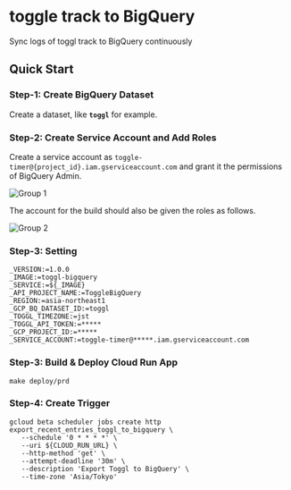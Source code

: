 # toggle track to BigQuery

Sync logs of toggl track to BigQuery continuously



## Quick Start

### Step-1: Create BigQuery Dataset

Create a dataset, like **`toggl`** for example.



### Step-2: Create Service Account and Add Roles

Create a service account as `toggle-timer@{project_id}.iam.gserviceaccount.com` and grant it the permissions of BigQuery Admin.

![Group 1](https://user-images.githubusercontent.com/17490886/115999718-ca209380-a627-11eb-8fce-1edfc1fa2a2d.png)

The account for the build should also be given the roles as follows.

![Group 2](https://user-images.githubusercontent.com/17490886/115999847-6e0a3f00-a628-11eb-861b-2793f9eb8862.png)



### Step-3: Setting

```
_VERSION:=1.0.0
_IMAGE:=toggl-bigquery
_SERVICE:=${_IMAGE}
_API_PROJECT_NAME:=ToggleBigQuery
_REGION:=asia-northeast1
_GCP_BQ_DATASET_ID:=toggl
_TOGGL_TIMEZONE:=jst
_TOGGL_API_TOKEN:=*****
_GCP_PROJECT_ID:=*****
_SERVICE_ACCOUNT:=toggle-timer@*****.iam.gserviceaccount.com
```



### Step-3: Build & Deploy Cloud Run App

```
make deploy/prd
```



### Step-4: Create Trigger

```
gcloud beta scheduler jobs create http export_recent_entries_toggl_to_bigquery \
   --schedule '0 * * * *' \
   --uri ${CLOUD_RUN_URL} \
   --http-method 'get' \
   --attempt-deadline '30m' \
   --description 'Export Toggl to BigQuery' \
   --time-zone 'Asia/Tokyo'
```

